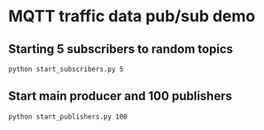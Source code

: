 # MQTT traffic data pub/sub demo

## Starting 5 subscribers to random topics

```
python start_subscribers.py 5
```

## Start main producer and 100 publishers

```
python start_publishers.py 100
```
